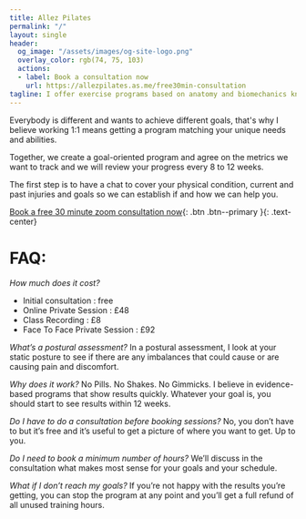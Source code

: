 ```yaml
---
title: Allez Pilates
permalink: "/"
layout: single
header:
  og_image: "/assets/images/og-site-logo.png"
  overlay_color: rgb(74, 75, 103)
  actions:
  - label: Book a consultation now
    url: https://allezpilates.as.me/free30min-consultation
tagline: I offer exercise programs based on anatomy and biomechanics knowledge that deliver real results in a safe and effective framework. Classes can be delivered over Zoom or face to face in my studio in Islington.
---
```


Everybody is different and wants to achieve different goals, that's why I believe working 1:1 means getting a program matching your unique needs and abilities. 

Together, we create a goal-oriented program and agree on the metrics we want to track and we will review your progress every 8 to 12 weeks. 

The first step is to have a chat to cover your physical condition, current and past injuries and goals so we can establish if and how we can help you. 

[Book a free 30 minute zoom consultation now](https://allezpilates.as.me/free30min-consultation){: .btn .btn--primary }{: .text-center}
 

# FAQ: 

_How much does it cost?_
- Initial consultation : free
- Online Private Session : £48
- Class Recording : £8
- Face To Face Private Session : £92

_What’s a postural assessment?_ 
In a postural assessment, I look at your static posture to see if there are any imbalances that could cause or are causing pain and discomfort.

_Why does it work?_ No Pills. No Shakes. No Gimmicks. I believe in evidence-based programs that show results quickly. Whatever your goal is, you should start to see results within 12 weeks.

_Do I have to do a consultation before booking sessions?_ No, you don’t have to but it’s free and it’s useful to get a picture of where you want to get. Up to you. 

_Do I need to book a minimum number of hours?_ We’ll discuss in the consultation what makes most sense for your goals and your schedule. 

_What if I don’t reach my goals?_ If you’re not happy with the results you’re getting, you can stop the program at any point and you’ll get a full refund of all unused training hours.

